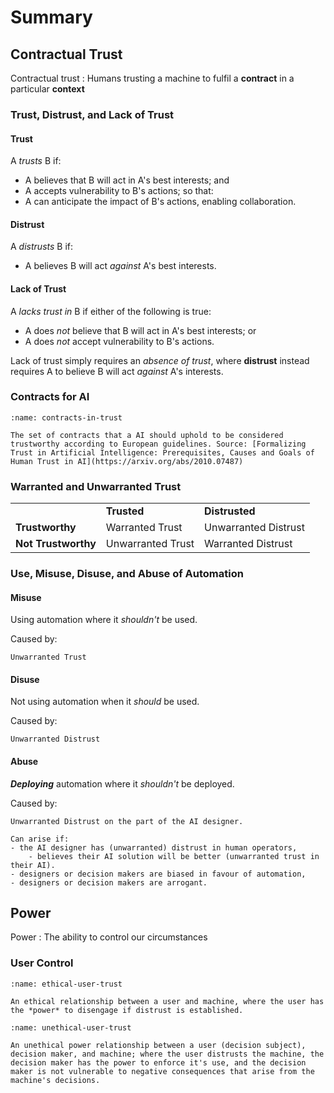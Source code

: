 # Summary

## Contractual Trust
Contractual trust
: Humans trusting a machine to fulfil a **contract** in a particular **context**

### Trust, Distrust, and Lack of Trust

#### Trust
A *trusts* B if:
- A believes that B will act in A's best interests; and
- A accepts vulnerability to B's actions; so that:
- A can anticipate the impact of B's actions, enabling collaboration.

#### Distrust
A *distrusts* B if:
- A believes B will act *against* A's best interests.

#### Lack of Trust
A *lacks trust in* B if either of the following is true:
- A does *not* believe that B will act in A's best interests; or
- A does *not* accept vulnerability to B's actions.

Lack of trust simply requires an *absence of trust*, where **distrust** instead requires A to believe B will act *against* A's interests. 

### Contracts for AI
```{figure} ../../images/contracts-in-trust.png
:name: contracts-in-trust

The set of contracts that a AI should uphold to be considered trustworthy according to European guidelines. Source: [Formalizing Trust in Artificial Intelligence: Prerequisites, Causes and Goals of Human Trust in AI](https://arxiv.org/abs/2010.07487)
```

### Warranted and Unwarranted Trust
<table>
<tbody>
  <tr>
    <td></td>
    <td><b>Trusted</b></td>
    <td><b>Distrusted</b></td>
  </tr>
  <tr>
    <td><b>Trustworthy</b></td>
    <td>Warranted Trust</td>
    <td>Unwarranted Distrust</td>
  </tr>
  <tr>
    <td><b>Not Trustworthy</b></td>
    <td>Unwarranted Trust</td>
    <td>Warranted Distrust</td>
  </tr>
</tbody>
</table>

### Use, Misuse, Disuse, and Abuse of Automation

#### Misuse
Using automation where it *shouldn't* be used.

Caused by:
```{toggle}
Unwarranted Trust
```

#### Disuse
Not using automation when it *should* be used.

Caused by:
```{toggle}
Unwarranted Distrust
```

#### Abuse
***Deploying*** automation where it *shouldn't* be deployed.

Caused by:
```{toggle}
Unwarranted Distrust on the part of the AI designer.

Can arise if:
- the AI designer has (unwarranted) distrust in human operators,
    - believes their AI solution will be better (unwarranted trust in their AI).
- designers or decision makers are biased in favour of automation,
- designers or decision makers are arrogant.
```

## Power
Power
: The ability to control our circumstances

### User Control
```{figure} ../../images/ethical-user-trust.png
:name: ethical-user-trust

An ethical relationship between a user and machine, where the user has the *power* to disengage if distrust is established.
```

```{figure} ../../images/unethical-user-trust.png
:name: unethical-user-trust

An unethical power relationship between a user (decision subject), decision maker, and machine; where the user distrusts the machine, the decision maker has the power to enforce it's use, and the decision maker is not vulnerable to negative consequences that arise from the machine's decisions.
```